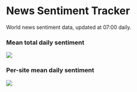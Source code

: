 # News Sentiment Tracker

World news sentiment data, updated at 07:00 daily.

### Mean total daily sentiment
![](https://github.com/samuelezraberry/news-sentiment-data/blob/main/code/img/daily-sentiment-graph.png?raw=true)

### Per-site mean daily sentiment
![](https://github.com/samuelezraberry/news-sentiment-data/blob/main/code/img/site-daily-sentiment-graph.png?raw=true)
